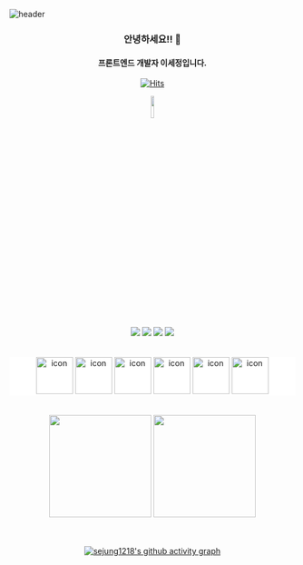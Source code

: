 ![header](https://capsule-render.vercel.app/api?type=waving&color=auto&height=170&section=header&text=Lee%20Sejung&fontSize=50)
<!--  <img src="https://capsule-render.vercel.app/api?type=모양&color=색상코드&height=높이&section=header&text=텍스트&fontSize=텍스트크기" />  -->
<div align='center'>
  
  ### 안녕하세요!! 👋
  #### 프론트엔드 개발자 이세정입니다.
[![Hits](https://hits.seeyoufarm.com/api/count/incr/badge.svg?url=https%3A%2F%2Fgithub.com%2Fsejung1218&count_bg=%23414340&title_bg=%23555555&icon=&icon_color=%23E7E7E7&title=hits&edge_flat=false)](https://hits.seeyoufarm.com)
<br/>

  <img src="https://raw.githubusercontent.com/Tarikul-Islam-Anik/Animated-Fluent-Emojis/master/Emojis/Animals/Cat.png" width="10%">
  
  <br/>
<!--   [![sejung1218's wakatime stats](https://github-readme-stats.vercel.app/api/wakatime?username=sejung1218)](https://github.com/sejung1218/github-readme-stats) -->
  <br/>
  
  <div>
    <img src="https://img.shields.io/badge/React-61DAFB?style=for-the-badge&logo=React&logoColor=black"/> 
    <img src="https://img.shields.io/badge/JavaScript-F7DF1E?style=for-the-badge&logo=JavaScript&logoColor=black"/> 
    <img src="https://img.shields.io/badge/TypeScript-3178C6?style=for-the-badge&logo=TypeScript&logoColor=black"/> 
    <img src="https://img.shields.io/badge/Next.js-FFFFFF?style=for-the-badge&logo=Next.js&logoColor=black"/>
  </div>
  
  <br/>
  <br/>
  
  <div style="background-color: #ffffff">
    <img src="https://techstack-generator.vercel.app/ts-icon.svg" alt="icon" width="65" height="65" />
    <img src="https://techstack-generator.vercel.app/js-icon.svg" alt="icon" width="65" height="65" />
    <img src="https://techstack-generator.vercel.app/react-icon.svg" alt="icon" width="65" height="65" />
    <img src="https://techstack-generator.vercel.app/github-icon.svg" alt="icon" width="65" height="65" color='white' />
<!--     <img src="https://techstack-generator.vercel.app/nginx-icon.svg" alt="icon" width="65" height="65" /> -->
    <img src="https://techstack-generator.vercel.app/eslint-icon.svg" alt="icon" width="65" height="65" />
    <img src="https://techstack-generator.vercel.app/prettier-icon.svg" alt="icon" width="65" height="65"/>
  </div>

  <br/>
  <br/>
  
<div>
  <img src="https://github-readme-stats.vercel.app/api?username=sejung1218&show_icons=true&theme=dark&count_private=true" height="180"/>
  <img src="https://github-readme-stats.vercel.app/api/top-langs/?username=sejung1218&theme=dark&layout=compact" height="180"/>
</div>

  <br/>
  <br/>
  
  [![sejung1218's github activity graph](https://github-readme-activity-graph.vercel.app/graph?username=sejung1218&theme=react-dark)](https://github.com/ashutosh00710/github-readme-activity-graph)
</div>

